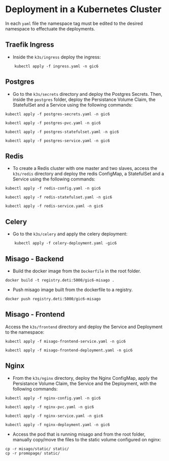 # Deployment in a Kubernetes Cluster

In each `yaml` file the namespace tag must be edited to the desired namespace to effectuate the deployments.

## Traefik Ingress

- Inside the `k3s/ingress` deploy the ingress:
```
    kubectl apply -f ingress.yaml -n gic6
```


## Postgres

- Go to the `k3s/secrets` directory and deploy the Postgres Secrets. Then, inside the `postgres` folder, deploy the Persistance Volume Claim, the StatefulSet and a Service using the following commands:
```
kubectl apply -f postgres-secrets.yaml -n gic6

kubectl apply -f postgres-pvc.yaml -n gic6

kubectl apply -f postgres-statefulset.yaml -n gic6

kubectl apply -f postgres-service.yaml -n gic6
```


## Redis

- To create a Redis cluster with one master and two slaves, access the `k3s/redis` directory and deploy the redis ConfigMap, a StatefulSet and a Service using the following commands:
```
kubectl apply -f redis-config.yaml -n gic6

kubectl apply -f redis-statefulset.yaml -n gic6

kubectl apply -f redis-service.yaml -n gic6
```


## Celery

- Go to the `k3s/celery` and apply the celery deployment:
```
    kubectl apply -f celery-deployment.yaml -gic6
```


## Misago - Backend

- Build the docker image from the `Dockerfile` in the root folder.
```
docker build -t registry.deti:5000/gic6-misago .
```

- Push misago image built from the dockerfile to a registry.
```
docker push registry.deti:5000/gic6-misago
```


## Misago - Frontend

Access the `k3s/frontend` directory and deploy the Service and Deployment to the namespace:
```
kubectl apply -f misago-frontend-service.yaml -n gic6

kubectl apply -f misago-frontend-deployment.yaml -n gic6
```


## Nginx

- From the `k3s/nginx` directory, deploy the Nginx ConfigMap, apply the Persistance Volume Claim, the Service and the Deployment, with the following commands:
```
kubectl apply -f nginx-config.yaml -n gic6

kubectl apply -f nginx-pvc.yaml -n gic6

kubectl apply -f nginx-service.yaml -n gic6

kubectl apply -f nginx-deployment.yaml -n gic6
```

- Access the pod that is running misago and from the root folder, manually copy/move the files to the static volume configured on nginx:
```
cp -r misago/static/ static/
cp -r promopage/ static/
```